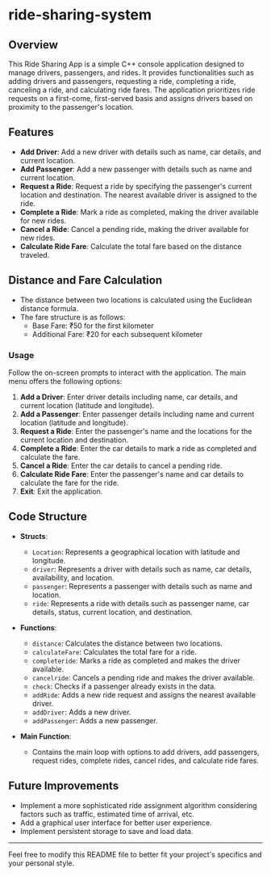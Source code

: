 # ride-sharing-system

## Overview

This Ride Sharing App is a simple C++ console application designed to manage drivers, passengers, and rides. It provides functionalities such as adding drivers and passengers, requesting a ride, completing a ride, canceling a ride, and calculating ride fares. The application prioritizes ride requests on a first-come, first-served basis and assigns drivers based on proximity to the passenger's location.

## Features

- **Add Driver**: Add a new driver with details such as name, car details, and current location.
- **Add Passenger**: Add a new passenger with details such as name and current location.
- **Request a Ride**: Request a ride by specifying the passenger's current location and destination. The nearest available driver is assigned to the ride.
- **Complete a Ride**: Mark a ride as completed, making the driver available for new rides.
- **Cancel a Ride**: Cancel a pending ride, making the driver available for new rides.
- **Calculate Ride Fare**: Calculate the total fare based on the distance traveled.

## Distance and Fare Calculation

- The distance between two locations is calculated using the Euclidean distance formula.
- The fare structure is as follows:
  - Base Fare: ₹50 for the first kilometer
  - Additional Fare: ₹20 for each subsequent kilometer


### Usage

Follow the on-screen prompts to interact with the application. The main menu offers the following options:

1. **Add a Driver**: Enter driver details including name, car details, and current location (latitude and longitude).
2. **Add a Passenger**: Enter passenger details including name and current location (latitude and longitude).
3. **Request a Ride**: Enter the passenger's name and the locations for the current location and destination.
4. **Complete a Ride**: Enter the car details to mark a ride as completed and calculate the fare.
5. **Cancel a Ride**: Enter the car details to cancel a pending ride.
6. **Calculate Ride Fare**: Enter the passenger's name and car details to calculate the fare for the ride.
7. **Exit**: Exit the application.

## Code Structure

- **Structs**:
  - `Location`: Represents a geographical location with latitude and longitude.
  - `driver`: Represents a driver with details such as name, car details, availability, and location.
  - `passenger`: Represents a passenger with details such as name and location.
  - `ride`: Represents a ride with details such as passenger name, car details, status, current location, and destination.

- **Functions**:
  - `distance`: Calculates the distance between two locations.
  - `calculateFare`: Calculates the total fare for a ride.
  - `completeride`: Marks a ride as completed and makes the driver available.
  - `cancelride`: Cancels a pending ride and makes the driver available.
  - `check`: Checks if a passenger already exists in the data.
  - `addRide`: Adds a new ride request and assigns the nearest available driver.
  - `addDriver`: Adds a new driver.
  - `addPassenger`: Adds a new passenger.

- **Main Function**:
  - Contains the main loop with options to add drivers, add passengers, request rides, complete rides, cancel rides, and calculate ride fares.

## Future Improvements

- Implement a more sophisticated ride assignment algorithm considering factors such as traffic, estimated time of arrival, etc.
- Add a graphical user interface for better user experience.
- Implement persistent storage to save and load data.



---

Feel free to modify this README file to better fit your project's specifics and your personal style.
